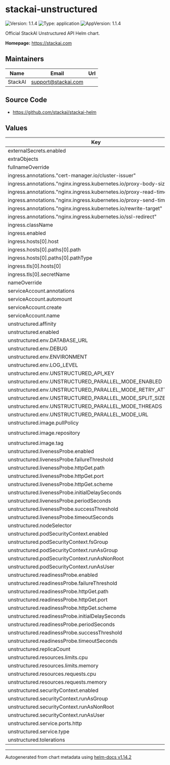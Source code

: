 # stackai-unstructured

![Version: 1.1.4](https://img.shields.io/badge/Version-1.1.4-informational?style=flat-square) ![Type: application](https://img.shields.io/badge/Type-application-informational?style=flat-square) ![AppVersion: 1.1.4](https://img.shields.io/badge/AppVersion-1.1.4-informational?style=flat-square)

Official StackAI Unstructured API Helm chart.

**Homepage:** <https://stackai.com>

## Maintainers

| Name | Email | Url |
| ---- | ------ | --- |
| StackAI | <support@stackai.com> |  |

## Source Code

* <https://github.com/stackai/stackai-helm>

## Values

| Key | Type | Default | Description |
|-----|------|---------|-------------|
| externalSecrets.enabled | bool | `false` |  |
| extraObjects | list | `[]` |  |
| fullnameOverride | string | `""` |  |
| ingress.annotations."cert-manager.io/cluster-issuer" | string | `"letsencrypt-prod"` |  |
| ingress.annotations."nginx.ingress.kubernetes.io/proxy-body-size" | string | `"50m"` |  |
| ingress.annotations."nginx.ingress.kubernetes.io/proxy-read-timeout" | string | `"300"` |  |
| ingress.annotations."nginx.ingress.kubernetes.io/proxy-send-timeout" | string | `"300"` |  |
| ingress.annotations."nginx.ingress.kubernetes.io/rewrite-target" | string | `"/"` |  |
| ingress.annotations."nginx.ingress.kubernetes.io/ssl-redirect" | string | `"false"` |  |
| ingress.className | string | `"nginx"` |  |
| ingress.enabled | bool | `true` |  |
| ingress.hosts[0].host | string | `"unstructured-api.yourdomain.com"` |  |
| ingress.hosts[0].paths[0].path | string | `"/"` |  |
| ingress.hosts[0].paths[0].pathType | string | `"Prefix"` |  |
| ingress.tls[0].hosts[0] | string | `"unstructured-api.yourdomain.com"` |  |
| ingress.tls[0].secretName | string | `"unstructured-tls"` |  |
| nameOverride | string | `""` |  |
| serviceAccount.annotations | object | `{}` |  |
| serviceAccount.automount | bool | `true` |  |
| serviceAccount.create | bool | `true` |  |
| serviceAccount.name | string | `""` |  |
| unstructured.affinity | object | `{}` |  |
| unstructured.enabled | bool | `true` |  |
| unstructured.env.DATABASE_URL | string | `""` |  |
| unstructured.env.DEBUG | string | `"false"` |  |
| unstructured.env.ENVIRONMENT | string | `"production"` |  |
| unstructured.env.LOG_LEVEL | string | `"INFO"` |  |
| unstructured.env.UNSTRUCTURED_API_KEY | string | `""` |  |
| unstructured.env.UNSTRUCTURED_PARALLEL_MODE_ENABLED | string | `"false"` |  |
| unstructured.env.UNSTRUCTURED_PARALLEL_MODE_RETRY_ATTEMPTS | string | `"2"` |  |
| unstructured.env.UNSTRUCTURED_PARALLEL_MODE_SPLIT_SIZE | string | `"1"` |  |
| unstructured.env.UNSTRUCTURED_PARALLEL_MODE_THREADS | string | `"3"` |  |
| unstructured.env.UNSTRUCTURED_PARALLEL_MODE_URL | string | `""` |  |
| unstructured.image.pullPolicy | string | `"IfNotPresent"` |  |
| unstructured.image.repository | string | `"downloads.unstructured.io/unstructured-io/unstructured-api"` |  |
| unstructured.image.tag | string | `"0.0.80"` |  |
| unstructured.livenessProbe.enabled | bool | `true` |  |
| unstructured.livenessProbe.failureThreshold | int | `3` |  |
| unstructured.livenessProbe.httpGet.path | string | `"/healthcheck"` |  |
| unstructured.livenessProbe.httpGet.port | string | `"http"` |  |
| unstructured.livenessProbe.httpGet.scheme | string | `"HTTP"` |  |
| unstructured.livenessProbe.initialDelaySeconds | int | `30` |  |
| unstructured.livenessProbe.periodSeconds | int | `30` |  |
| unstructured.livenessProbe.successThreshold | int | `1` |  |
| unstructured.livenessProbe.timeoutSeconds | int | `10` |  |
| unstructured.nodeSelector | object | `{}` |  |
| unstructured.podSecurityContext.enabled | bool | `true` |  |
| unstructured.podSecurityContext.fsGroup | int | `1000` |  |
| unstructured.podSecurityContext.runAsGroup | int | `1000` |  |
| unstructured.podSecurityContext.runAsNonRoot | bool | `true` |  |
| unstructured.podSecurityContext.runAsUser | int | `1000` |  |
| unstructured.readinessProbe.enabled | bool | `true` |  |
| unstructured.readinessProbe.failureThreshold | int | `3` |  |
| unstructured.readinessProbe.httpGet.path | string | `"/healthcheck"` |  |
| unstructured.readinessProbe.httpGet.port | string | `"http"` |  |
| unstructured.readinessProbe.httpGet.scheme | string | `"HTTP"` |  |
| unstructured.readinessProbe.initialDelaySeconds | int | `10` |  |
| unstructured.readinessProbe.periodSeconds | int | `10` |  |
| unstructured.readinessProbe.successThreshold | int | `1` |  |
| unstructured.readinessProbe.timeoutSeconds | int | `5` |  |
| unstructured.replicaCount | int | `1` |  |
| unstructured.resources.limits.cpu | string | `"1000m"` |  |
| unstructured.resources.limits.memory | string | `"1Gi"` |  |
| unstructured.resources.requests.cpu | string | `"200m"` |  |
| unstructured.resources.requests.memory | string | `"512Mi"` |  |
| unstructured.securityContext.enabled | bool | `true` |  |
| unstructured.securityContext.runAsGroup | int | `1000` |  |
| unstructured.securityContext.runAsNonRoot | bool | `true` |  |
| unstructured.securityContext.runAsUser | int | `1000` |  |
| unstructured.service.ports.http | int | `8000` |  |
| unstructured.service.type | string | `"ClusterIP"` |  |
| unstructured.tolerations | list | `[]` |  |

----------------------------------------------
Autogenerated from chart metadata using [helm-docs v1.14.2](https://github.com/norwoodj/helm-docs/releases/v1.14.2)
